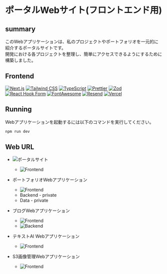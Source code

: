 # ポータルWebサイト(フロントエンド用)

## summary

このWebアプリケーションは、私のプロジェクトやポートフォリオを一元的に紹介するポータルサイトです。<br>
開発における各プロジェクトを整理し、簡単にアクセスできるようにするために構築しました。

## Frontend

[![Next.js](https://img.shields.io/badge/-Next.js-000000?style=flat-square&logo=next.js)](https://nextjs.org/)
[![Tailwind CSS](https://img.shields.io/badge/-Tailwind%20CSS-38B2AC?style=flat-square&logo=tailwind-css&logoColor=white)](https://tailwindcss.com/)
[![TypeScript](https://img.shields.io/badge/-TypeScript-3178C6?style=flat-square&logo=typescript&logoColor=white)](https://www.typescriptlang.org/)
[![Prettier](https://img.shields.io/badge/-Prettier-F7B93E?style=flat-square&logo=prettier&logoColor=white)](https://prettier.io/)
[![Zod](https://img.shields.io/badge/-Zod-3178C6?style=flat-square&logo=zod&logoColor=white)](https://github.com/colinhacks/zod)
[![React Hook Form](https://img.shields.io/badge/-React%20Hook%20Form-EC5990?style=flat-square&logo=react-hook-form&logoColor=white)](https://react-hook-form.com/)
[![FontAwesome](https://img.shields.io/badge/-FontAwesome-339AF0?style=flat-square&logo=font-awesome&logoColor=white)](https://fontawesome.com/)
[![Resend](https://img.shields.io/badge/-Resend-FF6B6B?style=flat-square&logo=resend&logoColor=white)](https://resend.com/)
[![Vercel](https://img.shields.io/badge/-Vercel-000000?style=flat-square&logo=vercel&logoColor=white)](https://vercel.com/)

## Running

Webアプリケーションを起動するには以下のコマンドを実行してください。

```bash
npm run dev
```

## Web URL

-   ![ポータルサイト](https://echo-portal-app.vercel.app)

    -   ![Frontend](https://github.com/kojikawazu/nextjs-echo-portal-app)

-   ポートフォリオWebアプリケーション

    -   ![Frontend](https://github.com/kojikawazu/next-ts-intro-web-app)
    -   Backend - private
    -   Data - private

-   ブログWebアプリケーション

    -   ![Frontend](https://github.com/kojikawazu/nextjs-echo-front-blog-app)
    -   ![Backend](https://github.com/kojikawazu/nextjs-echo-back-blog-app)

-   テキストAI Webアプリケーション

    -   ![Frontend](https://github.com/kojikawazu/nextjs-dify-text-speech-app)

-   S3画像管理Webアプリケーション
    -   ![Frontend](https://github.com/kojikawazu/nextjs-echo-image-app)
